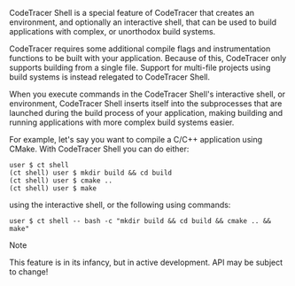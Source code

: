 CodeTracer Shell is a special feature of CodeTracer that creates an environment, and optionally an interactive shell,
that can be used to build applications with complex, or unorthodox build systems.

CodeTracer requires some additional compile flags and instrumentation functions to be built with your application.
Because of this, CodeTracer only supports building from a single file. Support for multi-file projects using build systems
is instead relegated to CodeTracer Shell.

When you execute commands in the CodeTracer Shell's interactive shell, or environment, CodeTracer Shell inserts itself into
the subprocesses that are launched during the build process of your application, making building and running applications
with more complex build systems easier.

For example, let's say you want to compile a C/C++ application using CMake. With CodeTracer Shell you can do either:
```
user $ ct shell
(ct shell) user $ mkdir build && cd build
(ct shell) user $ cmake ..
(ct shell) user $ make 
```
using the interactive shell, or the following using commands:
```
user $ ct shell -- bash -c "mkdir build && cd build && cmake .. && make"
```

> [!NOTE]
> This feature is in its infancy, but in active development. API may be subject to change!
